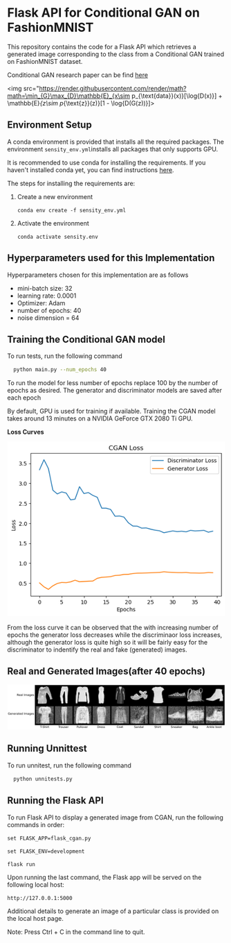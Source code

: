 
# Flask API for Conditional GAN on FashionMNIST

This repository contains the code for a Flask API which retrieves a generated image corresponding to the class from a Conditional GAN trained on FashionMNIST dataset.

Conditional GAN research paper can be find [here](https://arxiv.org/abs/1411.1784)

<img src="https://render.githubusercontent.com/render/math?math=\min_{G}\max_{D}\mathbb{E}_{x\sim p_{\text{data}}(x)}[\log{D(x)}] +  \mathbb{E}_{z\sim p_{\text{z}}(z)}[1 - \log{D(G(z))}]>

## Environment Setup

A conda environment is provided that installs all the required packages. The environment `sensity_env.yml`installs all packages that only supports GPU.

It is recommended to use conda for installing the requirements. If you haven't installed conda yet, you can find instructions [here](https://www.anaconda.com/products/individual). 

The steps for installing the requirements are:

1. Create a new environment
   ```setup
   conda env create -f sensity_env.yml
   ```
   
2. Activate the environment
   ```setup
   conda activate sensity.env
   ```

## Hyperparameters used for this Implementation

Hyperparameters chosen for this implementation are as follows
* mini-batch size: 32
* learning rate: 0.0001
* Optimizer: Adam  
* number of epochs: 40
* noise dimension = 64


## Training the Conditional GAN model

To run tests, run the following command

```bash
  python main.py --num_epochs 40
```

To run the model for less number of epochs replace 100 by the number of epochs as desired. The generator and discriminator models are saved after each epoch

By default, GPU is used for training if available. Training the CGAN model takes around 13 minutes on a NVIDIA GeForce GTX 2080 Ti GPU.

**Loss Curves**
<p align="center">
<img src="Sensity_Project_Results/CGAN.png" title="Training Loss Curves" alt="Training Loss Curves">
</p>

From the loss curve it can be observed that the with increasing number of epochs the  generator loss decreases while the discriminaor loss increases, although the generator loss is quite high so it will be fairly easy for the discriminator to indentify the real and fake (generated) images.


## Real and Generated Images(after 40 epochs)

<p align="center">
<img src="Sensity_Project_Results/Real_and_Generated_Images_side_by_side.png">
</p>


## Running Unnittest

To run unnitest, run the following command

```bash
  python unnitests.py 
```
## Running the Flask API

To run Flask API to display a generated image from CGAN, run the following commands in order:

   ```setup
   set FLASK_APP=flask_cgan.py
   ```

   ```setup
   set FLASK_ENV=development
   ```

   ```setup
   flask run
   ```

   Upon running the last command, the Flask app will be served on the following local host:
   ```setup
   http://127.0.0.1:5000
   ```
   Additional details to generate an image of a particular class  is provided on the local host page.

   Note: Press Ctrl + C in the command line to quit.
   
